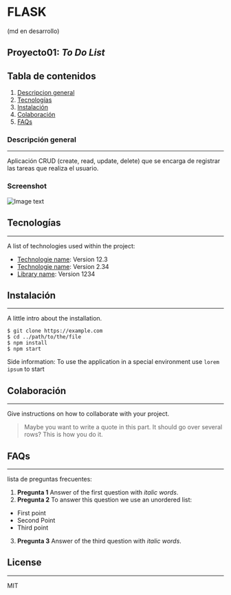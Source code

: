 # FLASK 
(md en desarrollo)
## Proyecto01: _To Do List_

## Tabla de contenidos
1. [Descripcion general](#general-info)
2. [Tecnologías](#technologies)
3. [Instalación](#installation)
4. [Colaboración](#collaboration)
5. [FAQs](#faqs)

### Descripción general 
***
Aplicación CRUD (create, read, update, delete) que se encarga de registrar las tareas que realiza el usuario.

### Screenshot
![Image text](https://www.united-internet.de/fileadmin/user_upload/Brands/Downloads/Logo_IONOS_by.jpg)

## Tecnologías
***
A list of technologies used within the project:
* [Technologie name](https://example.com): Version 12.3 
* [Technologie name](https://example.com): Version 2.34
* [Library name](https://example.com): Version 1234

## Instalación 
***
A little intro about the installation. 
```
$ git clone https://example.com
$ cd ../path/to/the/file
$ npm install
$ npm start
```
Side information: To use the application in a special environment use ```lorem ipsum``` to start

## Colaboración 
***
Give instructions on how to collaborate with your project.
> Maybe you want to write a quote in this part. 
> It should go over several rows?
> This is how you do it.


## FAQs
***
lista de preguntas frecuentes: 
1. **Pregunta 1**
Answer of the first question with _italic words_. 
2. __Pregunta 2__ 
To answer this question we use an unordered list:
* First point
* Second Point
* Third point
3. **Pregunta 3**
Answer of the third question with *italic words*.

## License
***
MIT


